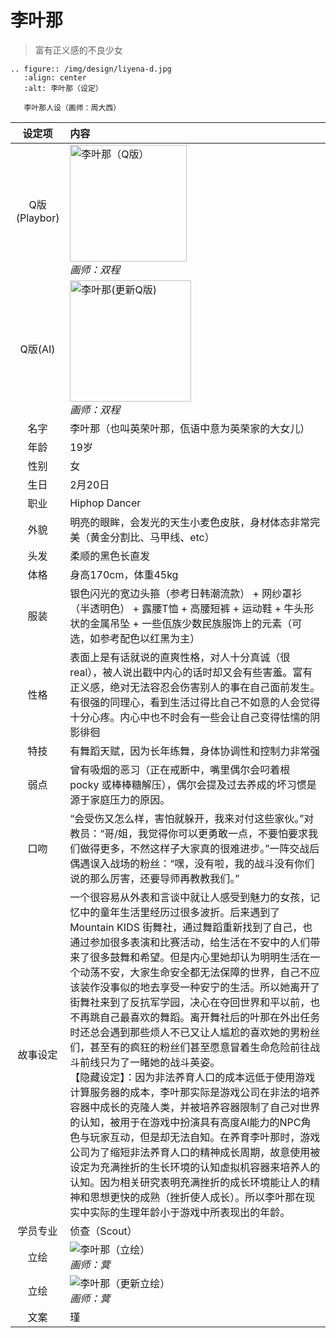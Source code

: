 # 李叶那
> 富有正义感的不良少女

```{eval-rst}
.. figure:: /img/design/liyena-d.jpg
   :align: center
   :alt: 李叶那（设定）

   李叶那人设（画师：周大西）
```

|设定项|内容|
|:-:|:-|
|Q版(Playbor)|<img src="/img/Q/Q-liyena.png" alt="李叶那（Q版）" height="187px"><br>*画师：双程*|
|Q版(AI)|<img src="/img/Q/Q-liyena-update.png" alt="李叶那(更新Q版)" height="194px"><br>*画师：双程*|
|名字|李叶那（也叫英荣叶那，佤语中意为英荣家的大女儿）|
|年龄|19岁|
|性别|女|
|生日|2月20日|
|职业|Hiphop Dancer|
|外貌|明亮的眼眸，会发光的天生小麦色皮肤，身材体态非常完美（黄金分割比、马甲线、etc）|
|头发|柔顺的黑色长直发|
|体格|身高170cm，体重45kg|
|服装|银色闪光的宽边头箍（参考日韩潮流款） + 网纱罩衫（半透明色） + 露腰T恤 + 高腰短裤 + 运动鞋 + 牛头形状的金属吊坠 + 一些佤族少数民族服饰上的元素（可选，如参考配色以红黑为主）|
|性格|表面上是有话就说的直爽性格，对人十分真诚（很real），被人说出戳中内心的话时却又会有些害羞。富有正义感，绝对无法容忍会伤害别人的事在自己面前发生。有很强的同理心，看到生活过得比自己不如意的人会觉得十分心疼。内心中也不时会有一些会让自己变得怯懦的阴影徘徊|
|特技|有舞蹈天赋，因为长年练舞，身体协调性和控制力非常强|
|弱点|曾有吸烟的恶习（正在戒断中，嘴里偶尔会叼着根 pocky 或棒棒糖解压），偶尔会提及过去养成的坏习惯是源于家庭压力的原因。|
|口吻|“会受伤又怎么样，害怕就躲开，我来对付这些家伙。”对教员：“哥/姐，我觉得你可以更勇敢一点，不要怕要求我们做得更多，不然这样子大家真的很难进步。”一阵交战后偶遇误入战场的粉丝：“嘿，没有啦，我的战斗没有你们说的那么厉害，还要导师再教教我们。”|
|故事设定|一个很容易从外表和言谈中就让人感受到魅力的女孩，记忆中的童年生活里经历过很多波折。后来遇到了 Mountain KIDS 街舞社，通过舞蹈重新找到了自己，也通过参加很多表演和比赛活动，给生活在不安中的人们带来了很多鼓舞和希望。但是内心里她却认为明明生活在一个动荡不安，大家生命安全都无法保障的世界，自己不应该装作没事似的地去享受一种安宁的生活。所以她离开了街舞社来到了反抗军学园，决心在夺回世界和平以前，也不再跳自己最喜欢的舞蹈。离开舞社后的叶那在外出任务时还总会遇到那些烦人不已又让人尴尬的喜欢她的男粉丝们，甚至有的疯狂的粉丝们甚至愿意冒着生命危险前往战斗前线只为了一睹她的战斗英姿。<br>【隐藏设定】：因为非法养育人口的成本远低于使用游戏计算服务器的成本，李叶那实际是游戏公司在非法的培养容器中成长的克隆人类，并被培养容器限制了自己对世界的认知，被用于在游戏中扮演具有高度AI能力的NPC角色与玩家互动，但是却无法自知。在养育李叶那时，游戏公司为了缩短非法养育人口的精神成长周期，故意使用被设定为充满挫折的生长环境的认知虚拟机容器来培养人的认知。因为相关研究表明充满挫折的成长环境能让人的精神和思想更快的成熟（挫折使人成长）。所以李叶那在现实中实际的生理年龄小于游戏中所表现出的年龄。|
|学员专业|侦查（Scout）|
|立绘|![李叶那（立绘）](/img/figure/liyena.png)<br>*画师：蓂*|
|立绘|![李叶那（更新立绘）](/img/figure/liyena-update.png)<br>*画师：蓂*|
|文案|瑾|